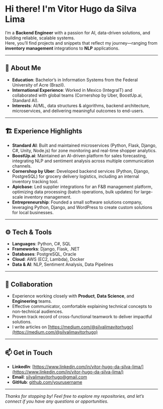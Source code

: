 # Hi there! I'm Vitor Hugo da Silva Lima

I’m a **Backend Engineer** with a passion for AI, data-driven solutions, and building reliable, scalable systems.  
Here, you’ll find projects and snippets that reflect my journey—ranging from **inventory management** integrations to **NLP** applications.

---

## 🎯 About Me
- **Education**: Bachelor’s in Information Systems from the Federal University of Acre (Brazil).  
- **International Experience**: Worked in Mexico (IntegraIT) and collaborated with global teams (Cornershop by Uber, BoostUp.ai, Standard AI).
- **Interests**: AI/ML, data structures & algorithms, backend architecture, microservices, and delivering meaningful outcomes to end-users.

---

## 🏗️ Experience Highlights
- **Standard AI**: Built and maintained microservices (Python, Flask, Django, C#, Unity, Node.js) for zone monitoring and real-time shopper analytics.
- **BoostUp.ai**: Maintained an AI-driven platform for sales forecasting, integrating NLP and sentiment analysis across multiple communication channels.
- **Cornershop by Uber**: Developed backend services (Python, Django, PostgreSQL) for grocery delivery logistics, including an internal inventory tracking tool.
- **Apicbase**: Led supplier integrations for an F&B management platform, optimizing data processing (batch operations, bulk updates) for large-scale inventory management.
- **Entrepreneurship**: Founded a small software solutions company, leveraging Python, Django, and WordPress to create custom solutions for local businesses.

---

## ⚙️ Tech & Tools
- **Languages**: Python, C#, SQL  
- **Frameworks**: Django, Flask, .NET  
- **Databases**: PostgreSQL, Oracle  
- **Cloud**: AWS (EC2, Lambda), Docker  
- **Data & AI**: NLP, Sentiment Analysis, Data Pipelines  

---

## 🤝 Collaboration
- Experience working closely with **Product**, **Data Science**, and **Engineering** teams.
- Effective communicator, comfortable explaining technical concepts to non-technical audiences.
- Proven track record of cross-functional teamwork to deliver impactful solutions.
- I write articles on [https://medium.com/@silvalimavitorhugo](https://medium.com/@silvalimavitorhugo)

---

## 📫 Get in Touch
- **LinkedIn**: [https://www.linkedin.com/in/vitor-hugo-da-silva-lima/](https://www.linkedin.com/in/vitor-hugo-da-silva-lima/)
- **Email**: [silvalimavitorhugo@gmail.com](mailto:silvalimavitorhugo@gmail.com)
- **GitHub**: [github.com/yourusername](https://github.com/vdhug)

---

_Thanks for stopping by! Feel free to explore my repositories, and let’s connect if you have any questions or opportunities._  

